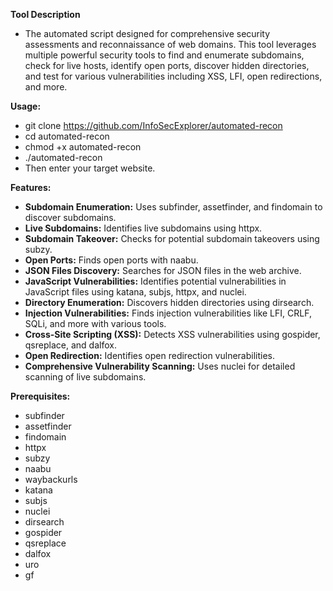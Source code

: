 **Tool Description**
* The automated script designed for comprehensive security assessments and reconnaissance of web domains. This tool leverages multiple powerful security tools to find and enumerate subdomains, check for live hosts, identify open ports, discover hidden directories, and test for various vulnerabilities including XSS, LFI, open redirections, and more.

**Usage:**
* git clone https://github.com/InfoSecExplorer/automated-recon
* cd automated-recon
* chmod +x automated-recon
* ./automated-recon
* Then enter your target website.

**Features:**
* **Subdomain Enumeration:** Uses subfinder, assetfinder, and findomain to discover subdomains.
* **Live Subdomains:** Identifies live subdomains using httpx.
* **Subdomain Takeover:** Checks for potential subdomain takeovers using subzy.
* **Open Ports:** Finds open ports with naabu.
* **JSON Files Discovery:** Searches for JSON files in the web archive.
* **JavaScript Vulnerabilities:** Identifies potential vulnerabilities in JavaScript files using katana, subjs, httpx, and nuclei.
* **Directory Enumeration:** Discovers hidden directories using dirsearch.
* **Injection Vulnerabilities:** Finds injection vulnerabilities like LFI, CRLF, SQLi, and more with various tools.
* **Cross-Site Scripting (XSS):** Detects XSS vulnerabilities using gospider, qsreplace, and dalfox.
* **Open Redirection:** Identifies open redirection vulnerabilities.
* **Comprehensive Vulnerability Scanning:** Uses nuclei for detailed scanning of live subdomains.

**Prerequisites:**
* subfinder
* assetfinder
* findomain
* httpx
* subzy
* naabu
* waybackurls
* katana
* subjs
* nuclei
* dirsearch
* gospider
* qsreplace
* dalfox
* uro
* gf
